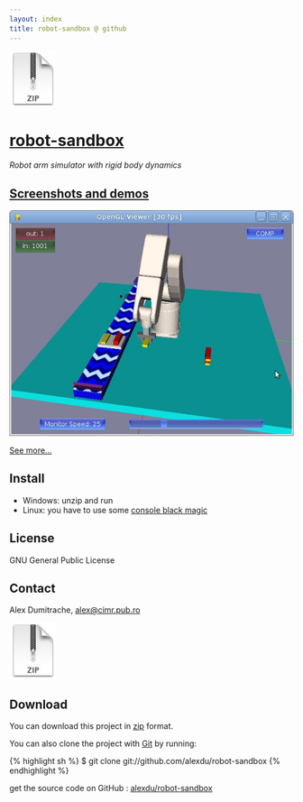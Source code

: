 ```yaml
---
layout: index
title: robot-sandbox @ github
---
```



<div class="download">
  <a href="http://github.com/alexdu/robot-sandbox/zipball/master">
    <img border="0" src="zip.jpg"></a>
</div>

[robot-sandbox](http://github.com/alexdu/robot-sandbox)
=======================================================

*Robot arm simulator with rigid body dynamics*

[Screenshots and demos](demos.html)
-----------------------------------
[belt1]: screenshot-conveyor-belt-1.jpg
[belt2]: screenshot-conveyor-belt-2.jpg
[draw-rose]: screenshot-robot-drawing-rose.jpg
[hanoi]: screenshot-hanoi-towers.jpg

![robot-sandbox screenshot][belt1]

[See more...](demos.html)

Install
-------

* Windows: unzip and run
* Linux: you have to use some [console black magic](install.html)


License
-------

GNU General Public License 

Contact
-------

Alex Dumitrache, <alex@cimr.pub.ro>


<div class="download">
  <a href="http://github.com/alexdu/robot-sandbox/zipball/master">
    <img border="0" src="zip.jpg"></a>
</div>

Download
--------

You can download this project in [zip](http://github.com/alexdu/robot-sandbox/zipball/master) format.

You can also clone the project with [Git](http://git-scm.com) by running:

{% highlight sh %}
$ git clone git://github.com/alexdu/robot-sandbox
{% endhighlight %}

<div class="footer">
  get the source code on GitHub : <a href="http://github.com/alexdu/robot-sandbox">alexdu/robot-sandbox</a>
</div>


  
